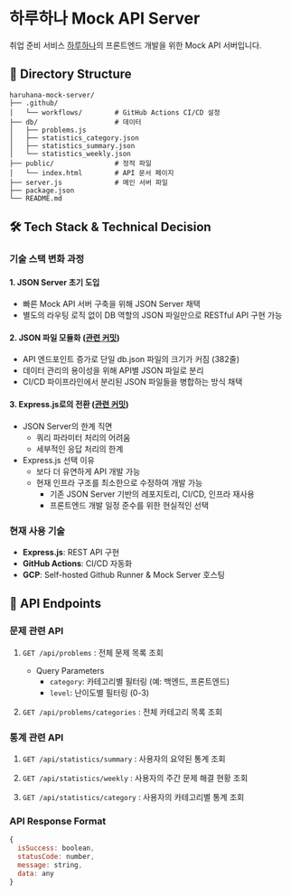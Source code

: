 # 하루하나 Mock API Server

취업 준비 서비스 [하루하나](https://github.com/woorifisa-service-dev-4th/frontend-4th-haruhana)의 프론트엔드 개발을 위한 Mock API 서버입니다.

## 📁 Directory Structure

```
haruhana-mock-server/
├── .github/
│   └── workflows/        # GitHub Actions CI/CD 설정
├── db/                   # 데이터
│   ├── problems.js
│   ├── statistics_category.json
│   ├── statistics_summary.json
│   └── statistics_weekly.json
├── public/               # 정적 파일
│   └── index.html        # API 문서 페이지
├── server.js             # 메인 서버 파일
├── package.json
└── README.md
```

## 🛠 Tech Stack & Technical Decision

### 기술 스택 변화 과정

#### 1. JSON Server 초기 도입

- 빠른 Mock API 서버 구축을 위해 JSON Server 채택
- 별도의 라우팅 로직 없이 DB 역할의 JSON 파일만으로 RESTful API 구현 가능

#### 2. JSON 파일 모듈화 ([관련 커밋](https://github.com/woorifisa-service-dev-4th/frontend-4th-haruhana-mock-server/commit/538f15916a37787997b7805e2b93a7363fe908e4))

- API 엔드포인트 증가로 단일 db.json 파일의 크기가 커짐 (382줄)
- 데이터 관리의 용이성을 위해 API별 JSON 파일로 분리
- CI/CD 파이프라인에서 분리된 JSON 파일들을 병합하는 방식 채택

#### 3. Express.js로의 전환 ([관련 커밋](https://github.com/woorifisa-service-dev-4th/frontend-4th-haruhana-mock-server/commit/c586076bd6063decec5d686001e04fcdd1c7b1e3))

- JSON Server의 한계 직면
  - 쿼리 파라미터 처리의 어려움
  - 세부적인 응답 처리의 한계
- Express.js 선택 이유
  - 보다 더 유연하게 API 개발 가능
  - 현재 인프라 구조를 최소한으로 수정하여 개발 가능
    - 기존 JSON Server 기반의 레포지토리, CI/CD, 인프라 재사용
    - 프론트엔드 개발 일정 준수를 위한 현실적인 선택

### 현재 사용 기술

- **Express.js**: REST API 구현
- **GitHub Actions**: CI/CD 자동화
- **GCP**: Self-hosted Github Runner & Mock Server 호스팅

## 📌 API Endpoints

### 문제 관련 API

1. `GET /api/problems` : 전체 문제 목록 조회

   - Query Parameters
     - `category`: 카테고리별 필터링 (예: 백엔드, 프론트엔드)
     - `level`: 난이도별 필터링 (0-3)

2. `GET /api/problems/categories` : 전체 카테고리 목록 조회

### 통계 관련 API

1. `GET /api/statistics/summary` : 사용자의 요약된 통계 조회

2. `GET /api/statistics/weekly` : 사용자의 주간 문제 해결 현황 조회

3. `GET /api/statistics/category` : 사용자의 카테고리별 통계 조회

### API Response Format

```javascript
{
  isSuccess: boolean,
  statusCode: number,
  message: string,
  data: any
}
```

